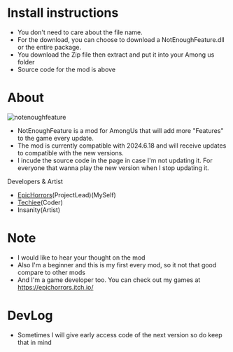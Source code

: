 # Install instructions

- You don't need to care about the file name.
- For the download, you can choose to download a NotEnoughFeature.dll or the entire package.
- You download the Zip file then extract and put it into your Among us folder
- Source code for the mod is above

# About
![notenoughfeature](https://github.com/user-attachments/assets/88f76a9a-7d00-40b2-bf37-e26eeeaf2fdd)



- NotEnoughFeature is a mod for AmongUs that will add more "Features" to the game every update.
- The mod is currently compatible with 2024.6.18 and will receive updates to compatible with the new versions.
- I incude the source code in the page in case I'm not updating it. For everyone that wanna play the new version when I stop updating it.

Developers & Artist
- [EpicHorrors](https://github.com/EpicHorrors)(ProjectLead)(MySelf)
- [Techiee](https://github.com/the-real-techiee)(Coder)
- Insanity(Artist)

# Note
- I would like to hear your thought on the mod
- Also I'm a beginner and this is my first every mod, so it not that good compare to other mods
- And I'm a game developer too. You can check out my games at https://epichorrors.itch.io/

# DevLog
- Sometimes I will give early access code of the next version so do keep that in mind

